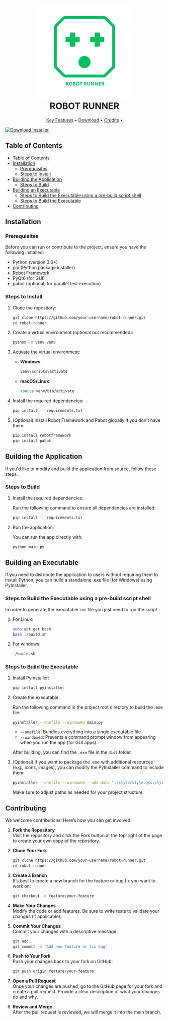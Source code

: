 
<h1 align="center">
  <br>
  <a href="ROBBOT RUNNER"><img src="./images/Logo.png" width="300"></a>
  <br>
  ROBOT RUNNER
  <br>
</h1>
<p align="center">
  <a href="#key-features">Key Features</a> •
  <a href="#download">Download</a> •
  <a href="#credits">Credits</a> •
</p>

[![Download Installer](https://img.shields.io/badge/Download-Latest-blue)](https://github.com/YOUR_USERNAME/YOUR_REPO/releases/latest/download/my_app_installer.exe)

## Table of Contents
- [Table of Contents](#table-of-contents)
- [Installation](#installation)
  - [Prerequisites](#prerequisites)
  - [Steps to Install](#steps-to-install)
- [Building the Application](#building-the-application)
  - [Steps to Build](#steps-to-build)
- [Building an Executable](#building-an-executable)
  - [Steps to Build the Executable using a pre-build script shell](#steps-to-build-the-executable-using-a-pre-build-script-shell)
  - [Steps to Build the Executable](#steps-to-build-the-executable)
- [Contributing](#contributing)

## Installation

### Prerequisites
Before you can run or contribute to the project, ensure you have the following installed:

- Python (version 3.6+)
- pip (Python package installer)
- Robot Framework
- PyQt6 (for GUI)
- pabot (optional, for parallel test execution)

### Steps to Install

1. Clone the repository:

    ```bash
    git clone https://github.com/your-username/robot-runner.git
    cd robot-runner
    ```

2. Create a virtual environment (optional but recommended):

    ```bash
    python -m venv venv
    ```

3. Activate the virtual environment:

    - **Windows**:
        ```bash
        venv\Scripts\activate
        ```
    - **macOS/Linux**:
        ```bash
        source venv/bin/activate
        ```

4. Install the required dependencies:

    ```bash
    pip install -r requirements.txt
    ```

5. (Optional) Install Robot Framework and Pabot globally if you don't have them:

    ```bash
    pip install robotframework
    pip install pabot
    ```

## Building the Application

If you'd like to modify and build the application from source, follow these steps.

### Steps to Build

1. Install the required dependencies:

    Run the following command to ensure all dependencies are installed:

    ```bash
    pip install -r requirements.txt
    ```

2. Run the application:

    You can run the app directly with:

    ```bash
    python main.py
    ```

## Building an Executable

If you need to distribute the application to users without requiring them to install Python, you can build a standalone .exe file (for Windows) using PyInstaller.

### Steps to Build the Executable using a pre-build script shell
In order to generate the executable `exe` file you just need to run the script :

1. For Linux:
    ```bash
    sudo apt get bash
    bash ./build.sh
    ```
2. For windows:
    ```bash
    ./build.sh
    ```

### Steps to Build the Executable

1. Install PyInstaller:

    ```bash
    pip install pyinstaller
    ```

2. Create the executable:

    Run the following command in the project root directory to build the .exe file:

    ```bash
    pyinstaller --onefile --windowed main.py
    ```

    - `--onefile`: Bundles everything into a single executable file.
    - `--windowed`: Prevents a command prompt window from appearing when you run the app (for GUI apps).

    After building, you can find the `.exe` file in the `dist` folder.

3. (Optional) If you want to package the .exe with additional resources (e.g., icons, images), you can modify the PyInstaller command to include them:

    ```bash
    pyinstaller --onefile --windowed --add-data "./style/style.qss;style" --add-data "images/*;images" main.py
    ```

    Make sure to adjust paths as needed for your project structure.

## Contributing

We welcome contributions! Here’s how you can get involved:

1. **Fork the Repository**  
   Visit the repository and click the Fork button at the top-right of the page to create your own copy of the repository.

2. **Clone Your Fork**  
   ```bash
   git clone https://github.com/your-username/robot-runner.git
   cd robot-runner

3. **Create a Branch**  
   It’s best to create a new branch for the feature or bug fix you want to work on:
   ```bash
   git checkout -b feature/your-feature
4. **Make Your Changes**  
   Modify the code or add features. Be sure to write tests to validate your changes (if applicable).

5. **Commit Your Changes**  
   Commit your changes with a descriptive message:
   ```bash
   git add .
   git commit -m "Add new feature or fix bug"
6. **Push to Your Fork**  
   Push your changes back to your fork on GitHub:
   ```bash
   git push origin feature/your-feature
7. **Open a Pull Request**  
   Once your changes are pushed, go to the GitHub page for your fork and create a pull request. Provide a clear description of what your changes do and why.

8. **Review and Merge**  
   After the pull request is reviewed, we will merge it into the main branch.
